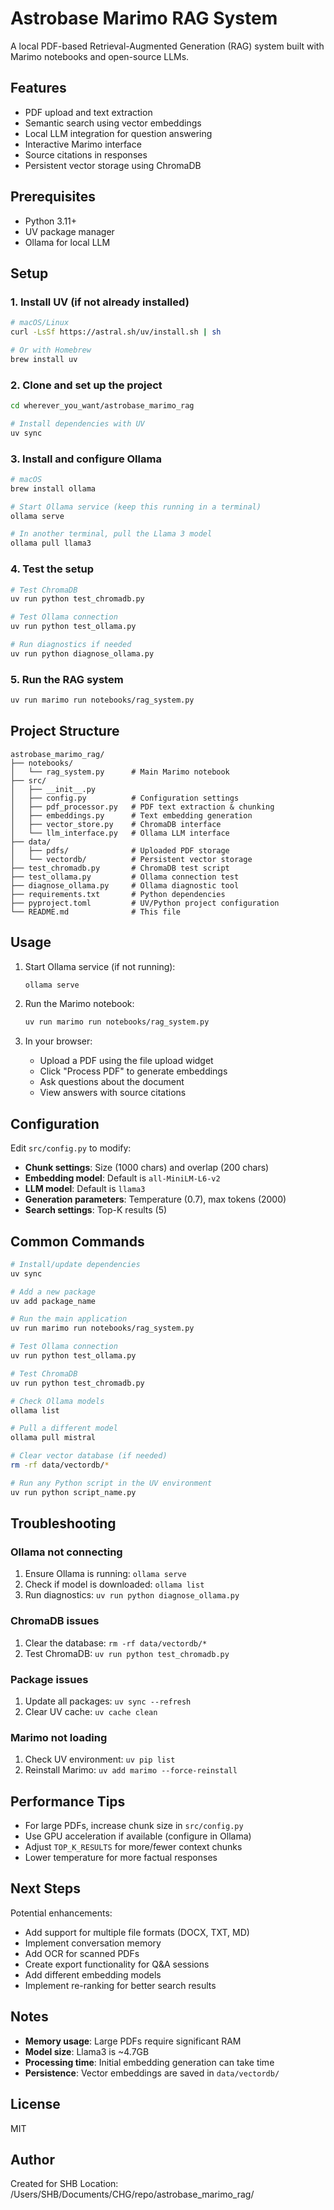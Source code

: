 # Astrobase Marimo RAG System

A local PDF-based Retrieval-Augmented Generation (RAG) system built with Marimo notebooks and open-source LLMs.

## Features

- PDF upload and text extraction
- Semantic search using vector embeddings
- Local LLM integration for question answering
- Interactive Marimo interface
- Source citations in responses
- Persistent vector storage using ChromaDB

## Prerequisites

- Python 3.11+
- UV package manager
- Ollama for local LLM

## Setup

### 1. Install UV (if not already installed)
```bash
# macOS/Linux
curl -LsSf https://astral.sh/uv/install.sh | sh

# Or with Homebrew
brew install uv
```

### 2. Clone and set up the project
```bash
cd wherever_you_want/astrobase_marimo_rag

# Install dependencies with UV
uv sync
```

### 3. Install and configure Ollama
```bash
# macOS
brew install ollama

# Start Ollama service (keep this running in a terminal)
ollama serve

# In another terminal, pull the Llama 3 model
ollama pull llama3
```

### 4. Test the setup
```bash
# Test ChromaDB
uv run python test_chromadb.py

# Test Ollama connection
uv run python test_ollama.py

# Run diagnostics if needed
uv run python diagnose_ollama.py
```

### 5. Run the RAG system
```bash
uv run marimo run notebooks/rag_system.py
```

## Project Structure

```
astrobase_marimo_rag/
├── notebooks/
│   └── rag_system.py      # Main Marimo notebook
├── src/
│   ├── __init__.py
│   ├── config.py          # Configuration settings
│   ├── pdf_processor.py   # PDF text extraction & chunking
│   ├── embeddings.py      # Text embedding generation
│   ├── vector_store.py    # ChromaDB interface
│   └── llm_interface.py   # Ollama LLM interface
├── data/
│   ├── pdfs/              # Uploaded PDF storage
│   └── vectordb/          # Persistent vector storage
├── test_chromadb.py       # ChromaDB test script
├── test_ollama.py         # Ollama connection test
├── diagnose_ollama.py     # Ollama diagnostic tool
├── requirements.txt       # Python dependencies
├── pyproject.toml         # UV/Python project configuration
└── README.md              # This file
```

## Usage

1. Start Ollama service (if not running):
   ```bash
   ollama serve
   ```

2. Run the Marimo notebook:
   ```bash
   uv run marimo run notebooks/rag_system.py
   ```

3. In your browser:
   - Upload a PDF using the file upload widget
   - Click "Process PDF" to generate embeddings
   - Ask questions about the document
   - View answers with source citations

## Configuration

Edit `src/config.py` to modify:
- **Chunk settings**: Size (1000 chars) and overlap (200 chars)
- **Embedding model**: Default is `all-MiniLM-L6-v2`
- **LLM model**: Default is `llama3`
- **Generation parameters**: Temperature (0.7), max tokens (2000)
- **Search settings**: Top-K results (5)

## Common Commands

```bash
# Install/update dependencies
uv sync

# Add a new package
uv add package_name

# Run the main application
uv run marimo run notebooks/rag_system.py

# Test Ollama connection
uv run python test_ollama.py

# Test ChromaDB
uv run python test_chromadb.py

# Check Ollama models
ollama list

# Pull a different model
ollama pull mistral

# Clear vector database (if needed)
rm -rf data/vectordb/*

# Run any Python script in the UV environment
uv run python script_name.py
```

## Troubleshooting

### Ollama not connecting
1. Ensure Ollama is running: `ollama serve`
2. Check if model is downloaded: `ollama list`
3. Run diagnostics: `uv run python diagnose_ollama.py`

### ChromaDB issues
1. Clear the database: `rm -rf data/vectordb/*`
2. Test ChromaDB: `uv run python test_chromadb.py`

### Package issues
1. Update all packages: `uv sync --refresh`
2. Clear UV cache: `uv cache clean`

### Marimo not loading
1. Check UV environment: `uv pip list`
2. Reinstall Marimo: `uv add marimo --force-reinstall`

## Performance Tips

- For large PDFs, increase chunk size in `src/config.py`
- Use GPU acceleration if available (configure in Ollama)
- Adjust `TOP_K_RESULTS` for more/fewer context chunks
- Lower temperature for more factual responses

## Next Steps

Potential enhancements:
- Add support for multiple file formats (DOCX, TXT, MD)
- Implement conversation memory
- Add OCR for scanned PDFs
- Create export functionality for Q&A sessions
- Add different embedding models
- Implement re-ranking for better search results

## Notes

- **Memory usage**: Large PDFs require significant RAM
- **Model size**: Llama3 is ~4.7GB
- **Processing time**: Initial embedding generation can take time
- **Persistence**: Vector embeddings are saved in `data/vectordb/`

## License

MIT

## Author

Created for SHB
Location: /Users/SHB/Documents/CHG/repo/astrobase_marimo_rag/
